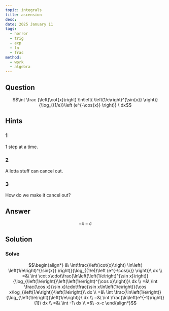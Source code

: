 ```yaml
---
topic: integrals
title: ascension
desc: 
date: 2025 January 11
tags:
  - horror
  - trig
  - exp
  - ln
  - frac
method:
  - work
  - algebra
---
```



## Question
```math
\int
  \frac
    {\left(\cot{x}\right) \ln\left( \left(1/e\right)^{\sin{x}} \right)}
    {\log_{(1/e)}\left (e^{-\cos{x}} \right)}
\ dx
```


## Hints

### 1
1 step at a time.

### 2
A lotta stuff can cancel out.

### 3
How do we make it cancel out?


## Answer
```math
-x-c
```


## Solution

### Solve
```math
\begin{align*}
  &\ \int\frac{\left(\cot{x}\right) \ln\left( \left(1/e\right)^{\sin{x}} \right)}{\log_{(1/e)}\left (e^{-\cos{x}} \right)}\ dx
  \\ =&\ \int \cot x\cdot\frac{\ln\left(\left(1/e\right)^{\sin x}\right)}{\log_{\left(1/e\right)}\left(\left(1/e\right)^{\cos x}\right)}\ dx
  \\ =&\ \int \frac{\cos x}{\sin x}\cdot\frac{\sin x\ln\left(1/e\right)}{\cos x\log_{\left(1/e\right)}\left(1/e\right)}\ dx
  \\ =&\ \int \frac{\ln\left(1/e\right)}{\log_{\left(1/e\right)}\left(1/e\right)}\ dx
  \\ =&\ \int \frac{\ln\left(e^{-1}\right)}{1}\ dx
  \\ =&\ \int -1\ dx
  \\ =&\ -x-c
\end{align*}
```
